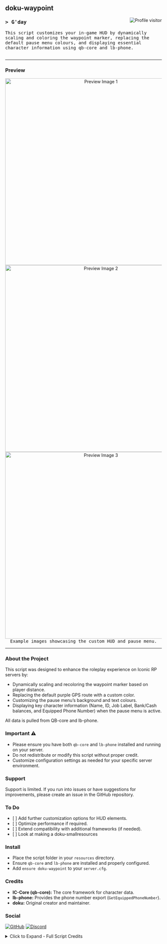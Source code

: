 <!-- Banner Section -->
<h2 align="left">
  doku-waypoint
</h2>

<!-- Visitor Badge -->
<a href="https://github.com/dokusaido/doku-waypoint">
  <img align="right" src="https://komarev.com/ghpvc/?username=YourUsername&label=Visitors&color=0e75b6&style=flat" alt="Profile visitor" />
</a>

<!-- Introduction Section -->
<h3 align="left">
    <samp>&gt; G'day
    </samp>
</h3>

<p align="left">
  <samp>
    This script customizes your in-game HUD by dynamically scaling and coloring the waypoint marker, replacing the default pause menu colours,
    and displaying essential character information using qb-core and lb-phone.
    <br>
    <br>
  </samp>
</p>

<hr/>

<!-- Preview Section -->
<h3 align="left">Preview</h3>
<p align="center">
  <img src="https://cdn.discordapp.com/attachments/1260763196575318109/1352793485425639444/image.png?ex=67dff75c&is=67dea5dc&hm=e8f0cc6295aec6ef17c6f953bc32fbcb389140496a11d2b5c60a8a344ecaed10&" alt="Preview Image 1" width="600px" /><br>
  <img src="https://cdn.discordapp.com/attachments/1260763196575318109/1352793486402916392/image.png?ex=67dff75c&is=67dea5dc&hm=abd3c6db7d5ddf274a9ba0647f57b852255dff129c1c7b48f71f2389205d765d&" alt="Preview Image 2" width="600px" /><br>
  <img src="https://cdn.discordapp.com/attachments/1260763196575318109/1352793487120138270/image.png?ex=67dff75d&is=67dea5dd&hm=3427eabec0d9dd259f4285b1722340aadc6682066f3b26ca7887d7e5add9990c&" alt="Preview Image 3" width="600px" /><br>
  <samp>Example images showcasing the custom HUD and pause menu.</samp>
</p>

<hr/>

<!-- About the Project -->
<h3 align="left">About the Project</h3>
<p>
  This script was designed to enhance the roleplay experience on Iconic RP servers by:
  <ul>
    <li>Dynamically scaling and recoloring the waypoint marker based on player distance.</li>
    <li>Replacing the default purple GPS route with a custom color.</li>
    <li>Customizing the pause menu’s background and text colours.</li>
    <li>Displaying key character information (Name, ID, Job Label, Bank/Cash balances, and Equipped Phone Number) when the pause menu is active.</li>
  </ul>
  All data is pulled from QB-core and lb-phone.
</p>

<!-- Important Notice -->
<h3 align="left">Important ⚠️</h3>
<p>
  <ul>
    <li>Please ensure you have both <code>qb-core</code> and <code>lb-phone</code> installed and running on your server.</li>
    <li>Do not redistribute or modify this script without proper credit.</li>
    <li>Customize configuration settings as needed for your specific server environment.</li>
  </ul>
</p>

<!-- Support -->
<h3 align="left">Support</h3>
<p>
  Support is limited. If you run into issues or have suggestions for improvements, please create an issue in the GitHub repository.
</p>

<!-- To Do List -->
<h3 align="left">To Do</h3>
<ul>
  <li>[ ] Add further customization options for HUD elements.</li>
  <li>[ ] Optimize performance if required.</li>
  <li>[ ] Extend compatibility with additional frameworks (if needed).</li>
  <li>[ ] Look at making a doku-smallresources</li>
</ul>

<!-- Installation Instructions -->
<h3 align="left">Install</h3>
<ul>
  <li>Place the script folder in your <code>resources</code> directory.</li>
  <li>Ensure <code>qb-core</code> and <code>lb-phone</code> are installed and properly configured.</li>
  <li>Add <code>ensure doku-waypoint</code> to your <code>server.cfg</code>.</li>
</ul>

<!-- Credits -->
<h3 align="left">Credits</h3>
<p>
  <ul>
    <li><strong>IC-Core (qb-core):</strong> The core framework for character data.</li>
    <li><strong>lb-phone:</strong> Provides the phone number export (<code>GetEquippedPhoneNumber</code>).</li>
    <li><strong>doku:</strong> Original creator and maintainer.</li>
  </ul>
</p>

<!-- Social Links -->
<h3 align="left">Social</h3>
<p align="left">
  <a href="https://github.com/YourUsername"><img src="https://img.shields.io/badge/GitHub-000?style=for-the-badge&logo=github&logoColor=white" alt="GitHub"/></a>
  <a href="#"><img src="https://img.shields.io/badge/Discord-7289DA?style=for-the-badge&logo=discord&logoColor=white" alt="Discord"/></a>
</p>

<details>
  <summary>Click to Expand - Full Script Credits</summary>
  <p>
    All credits go to the original authors of QB-Core and lb-phone for their excellent work, as well as to the community for their continuous support.
  </p>
</details>
